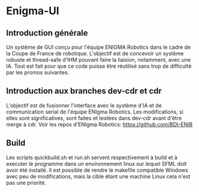 # Enigma-UI
## Introduction générale
Un système de GUI conçu pour l'équipe ENIGMA Robotics dans le cadre de la Coupe de France de robotique. L'objectif est de concevoir un système robuste et thread-safe d'IHM pouvant faire la liaision, notamment, avec une IA. Tout est fait pour que ce code puisse être réutilisé sans trop de difficulté par les promos suivantes.
## Introduction aux branches dev-cdr et cdr
L'objectif est de fusionner l'interface avec le système d'IA et de communication serial de l'équipe ENIgma Robotics. Les modifications, si elles sont significatives, sont faites et testées dans dev-cdr avant d'être merge à cdr.
Voir les repos d'ENIgma Robotics: https://github.com/BDI-ENIB 
## Build
Les scripts quickbuild.sh et run.sh servent respectivement à build et à executer le programme dans un environnement linux sur lequel SFML doit avoir été installé. Il est possible de rendre le makefile compatible Windows avec peu de modifications, mais la cible étant une machine Linux cela n'est pas une priorité.
